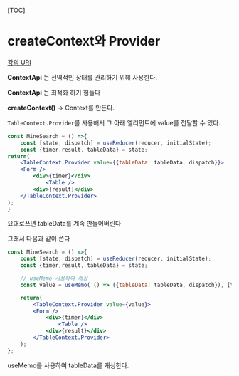   [TOC]

# createContext와 Provider

[강의 URI](https://youtu.be/tRSsb7wz994?list=PLcqDmjxt30RtqbStQqk-eYMK8N-1SYIFn)



**ContextApi** 는 전역적인 상태를 관리하기 위해 사용한다.

**ContextApi** 는 최적화 하기 힘들다



**createContext()**
	-> Context를 만든다.



`TableContext.Provider`를 사용해서 그 아래 엘리먼트에 value를 전달할 수 있다.

```jsx
const MineSearch = () =>{
    const [state, dispatch] = useReducer(reducer, initialState);
    const {timer,result, tableData} = state;
return(
    <TableContext.Provider value={{tableData: tableData, dispatch}}>
    <Form />
        <div>{timer}</div>
            <Table />
        <div>{result}</div>
    </TableContext.Provider>
);
}
```

요대로쓰면 tableData를 계속 만들어버린다



그래서 다음과 같이 쓴다 

```jsx
const MineSearch = () =>{
    const [state, dispatch] = useReducer(reducer, initialState);
    const {timer,result, tableData} = state;

  	// useMemo 사용하여 캐싱
    const value = useMemo( () => ({tableData: tableData, dispatch}), [tableData]);

    return(
        <TableContext.Provider value={value}>
        <Form />
            <div>{timer}</div>
                <Table />
            <div>{result}</div>
        </TableContext.Provider>
    );
};
```

useMemo를 사용하여 tableData를 캐싱한다.